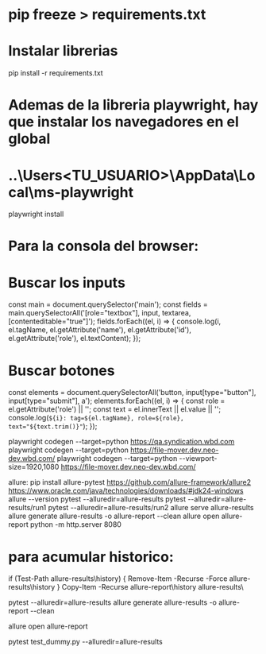# pip freeze > requirements.txt

# Instalar librerias
pip install -r requirements.txt

# Ademas de la libreria playwright, hay que instalar los navegadores en el global
# ..\Users\<TU_USUARIO>\AppData\Local\ms-playwright
playwright install

# Para la consola del browser:
# Buscar los inputs
const main = document.querySelector('main');
const fields = main.querySelectorAll('[role="textbox"], input, textarea, [contenteditable="true"]');
fields.forEach((el, i) => {
  console.log(i, el.tagName, el.getAttribute('name'), el.getAttribute('id'), el.getAttribute('role'), el.textContent);
});

# Buscar botones
const elements = document.querySelectorAll('button, input[type="button"], input[type="submit"], a');
elements.forEach((el, i) => {
  const role = el.getAttribute('role') || '';
  const text = el.innerText || el.value || '';
  console.log(`${i}: tag=${el.tagName}, role=${role}, text="${text.trim()}"`);
});


playwright codegen --target=python https://qa.syndication.wbd.com
playwright codegen --target=python https://file-mover.dev.neo-dev.wbd.com/
playwright codegen --target=python --viewport-size=1920,1080 https://file-mover.dev.neo-dev.wbd.com/

allure:
pip install allure-pytest
https://github.com/allure-framework/allure2
https://www.oracle.com/java/technologies/downloads/#jdk24-windows
allure --version
pytest --alluredir=allure-results
pytest --alluredir=allure-results/run1
pytest --alluredir=allure-results/run2
allure serve allure-results
allure generate allure-results -o allure-report --clean
allure open allure-report
python -m http.server 8080



# para acumular historico:
if (Test-Path allure-results\history) {
    Remove-Item -Recurse -Force allure-results\history
}
Copy-Item -Recurse allure-report\history allure-results\

pytest --alluredir=allure-results
allure generate allure-results -o allure-report --clean

allure open allure-report

pytest test_dummy.py --alluredir=allure-results